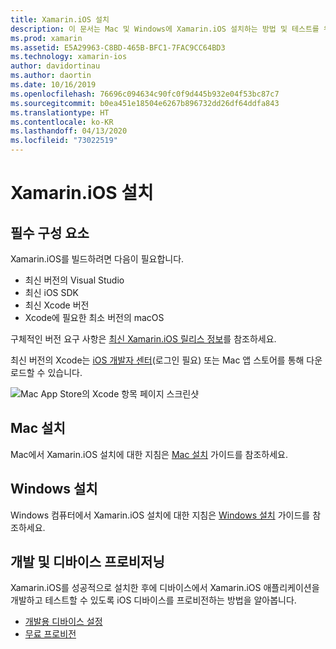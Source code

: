 ```yaml
---
title: Xamarin.iOS 설치
description: 이 문서는 Mac 및 Windows에 Xamarin.iOS 설치하는 방법 및 테스트를 위해 디바이스를 프로비전하는 방법을 설명하는 설명서로 연결합니다.
ms.prod: xamarin
ms.assetid: E5A29963-C8BD-465B-BFC1-7FAC9CC64BD3
ms.technology: xamarin-ios
author: davidortinau
ms.author: daortin
ms.date: 10/16/2019
ms.openlocfilehash: 76696c094634c90fc0f9d445b932e04f53bc87c7
ms.sourcegitcommit: b0ea451e18504e6267b896732dd26df64ddfa843
ms.translationtype: HT
ms.contentlocale: ko-KR
ms.lasthandoff: 04/13/2020
ms.locfileid: "73022519"
---
```

# <a name="xamarinios-installation"></a>Xamarin.iOS 설치

## <a name="required-components"></a>필수 구성 요소

Xamarin.iOS를 빌드하려면 다음이 필요합니다.

- 최신 버전의 Visual Studio
- 최신 iOS SDK
- 최신 Xcode 버전
- Xcode에 필요한 최소 버전의 macOS

구체적인 버전 요구 사항은 [최신 Xamarin.iOS 릴리스 정보](/xamarin/ios/release-notes/)를 참조하세요.

최신 버전의 Xcode는 [iOS 개발자 센터](https://developer.apple.com/devcenter/ios/index.action#downloads)(로그인 필요) 또는 Mac 앱 스토어를 통해 다운로드할 수 있습니다.

![Mac App Store의 Xcode 항목 페이지 스크린샷](images/xcode.png "Mac App Store의 Xcode")

## <a name="mac-installation"></a>Mac 설치

Mac에서 Xamarin.iOS 설치에 대한 지침은 [Mac 설치](https://docs.microsoft.com/visualstudio/mac/installation) 가이드를 참조하세요.

## <a name="windows-installation"></a>Windows 설치

Windows 컴퓨터에서 Xamarin.iOS 설치에 대한 지침은 [Windows 설치](~/ios/get-started/installation/windows/index.md) 가이드를 참조하세요.

## <a name="development-and-device-provisioning"></a>개발 및 디바이스 프로비저닝

Xamarin.iOS를 성공적으로 설치한 후에 디바이스에서 Xamarin.iOS 애플리케이션을 개발하고 테스트할 수 있도록 iOS 디바이스를 프로비전하는 방법을 알아봅니다.

- [개발용 디바이스 설정](device-provisioning/index.md)
- [무료 프로비전](~/ios/get-started/installation/device-provisioning/free-provisioning.md)
